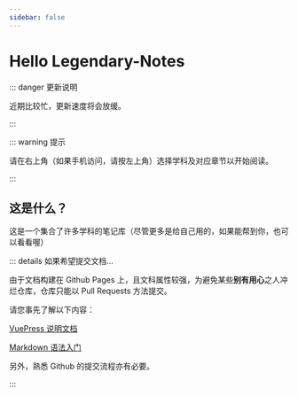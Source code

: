 ```yaml
---
sidebar: false
---
```


# Hello Legendary-Notes

::: danger 更新说明

近期比较忙，更新速度将会放缓。

:::

::: warning 提示

请在右上角（如果手机访问，请按左上角）选择学科及对应章节以开始阅读。

:::

## 这是什么？

这是一个集合了许多学科的笔记库（尽管更多是给自己用的，如果能帮到你，也可以看看喔）

::: details 如果希望提交文档...

由于文档构建在 Github Pages 上，且文科属性较强，为避免某些<strong>别有用心</strong>之人冲烂仓库，仓库只能以 Pull Requests 方法提交。

请您事先了解以下内容：

[VuePress 说明文档](https://vuepress.vuejs.org/zh/)

[Markdown 语法入门](https://markdown.com.cn/basic-syntax/)

另外，熟悉 Github 的提交流程亦有必要。

:::